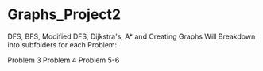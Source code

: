 # Graphs_Project2
DFS, BFS, Modified DFS, Dijkstra's, A* and Creating Graphs
Will Breakdown into subfolders for each Problem:

Problem 3 
Problem 4
Problem 5-6
